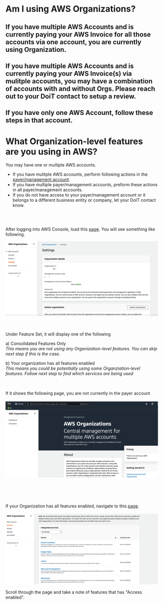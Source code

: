 # Am I using AWS Organizations?

## If you have multiple AWS Accounts and is currently paying your AWS Invoice for all those accounts via one account, you are currently using Organization.

## If you have multiple AWS Accounts and is currently paying your AWS Invoice(s) via mulitple accounts, you may have a combination of accounts with and without Orgs. Please reach out to your DoiT contact to setup a review.

## If you have only one AWS Account, follow these steps in that account.











# What Organization-level features are you using in AWS?

You may have one or multiple AWS accounts.

 - If you have mulitple AWS accounts, perform following actions in the [payer/management account](Payer-And-Member-Accounts.md). 
 - If you have multiple payer/management accounts, preform these actions in all payer/management accounts. 
 - If you do not have access to your payer/management account or it belongs to a different business entity or company, let your DoIT contact know.

<br/><br/>

After logging into AWS Console, load this [page](https://us-east-1.console.aws.amazon.com/organizations/v2/home/settings). You will see something like following.

![org](/images/org.png)    
<br/><br/>

Under Feature Set, it will display one of the following

a) Consolidated Features Only   
*This means you are not using any Organization-level features. You can skip next step if this is the case.*
   
b) Your organization has all features enabled   
*This means you could be potentially using some Organziation-level features. Follow next step to find which services are being used*

<br/><br/>
If it shows the following page, you are not currently in the payer account   
<br/>
![nopayer](/images/nopayer.png)    
<br/><br/><br/><br/>

If your Organization has all features enabled, navigate to this [page](https://us-east-1.console.aws.amazon.com/organizations/v2/home/services).
<br/><br/>
![service](/images/services.png)

Scroll through the page and take a note of features that has "Access enabled".
